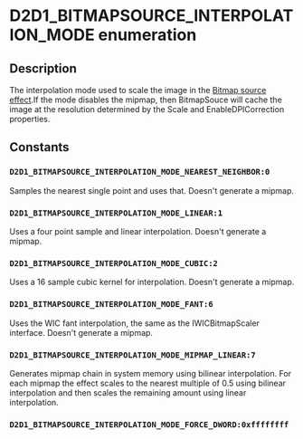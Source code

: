 # D2D1_BITMAPSOURCE_INTERPOLATION_MODE enumeration

## Description

The interpolation mode used to scale the image in the [Bitmap source effect](https://learn.microsoft.com/windows/desktop/Direct2D/bitmap-source).If the mode disables the mipmap, then BitmapSouce will cache the image at the resolution determined by the Scale and EnableDPICorrection properties.

## Constants

### `D2D1_BITMAPSOURCE_INTERPOLATION_MODE_NEAREST_NEIGHBOR:0`

Samples the nearest single point and uses that. Doesn't generate a mipmap.

### `D2D1_BITMAPSOURCE_INTERPOLATION_MODE_LINEAR:1`

Uses a four point sample and linear interpolation. Doesn't generate a mipmap.

### `D2D1_BITMAPSOURCE_INTERPOLATION_MODE_CUBIC:2`

Uses a 16 sample cubic kernel for interpolation. Doesn't generate a mipmap.

### `D2D1_BITMAPSOURCE_INTERPOLATION_MODE_FANT:6`

Uses the WIC fant interpolation, the same as the IWICBitmapScaler interface. Doesn't generate a mipmap.

### `D2D1_BITMAPSOURCE_INTERPOLATION_MODE_MIPMAP_LINEAR:7`

Generates mipmap chain in system memory using bilinear interpolation. For each mipmap the effect scales to the nearest multiple of 0.5 using bilinear interpolation
and then scales the remaining amount using linear interpolation.

### `D2D1_BITMAPSOURCE_INTERPOLATION_MODE_FORCE_DWORD:0xffffffff`